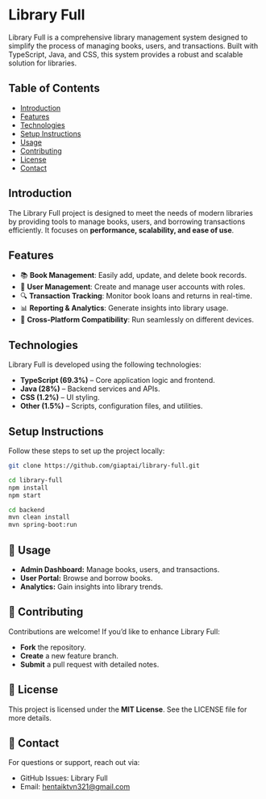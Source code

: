 # Library Full

Library Full is a comprehensive library management system designed to simplify the process of managing books, users, and transactions. Built with TypeScript, Java, and CSS, this system provides a robust and scalable solution for libraries.

## Table of Contents
- [Introduction](#introduction)
- [Features](#features)
- [Technologies](#technologies)
- [Setup Instructions](#setup-instructions)
- [Usage](#-usage)
- [Contributing](#contributing)
- [License](#license)
- [Contact](#contact)

## Introduction
The Library Full project is designed to meet the needs of modern libraries by providing tools to manage books, users, and borrowing transactions efficiently. It focuses on **performance, scalability, and ease of use**.

## Features
- 📚 **Book Management**: Easily add, update, and delete book records.
- 👥 **User Management**: Create and manage user accounts with roles.
- 🔍 **Transaction Tracking**: Monitor book loans and returns in real-time.
- 📊 **Reporting & Analytics**: Generate insights into library usage.
- 🔄 **Cross-Platform Compatibility**: Run seamlessly on different devices.

## Technologies
Library Full is developed using the following technologies:
- **TypeScript (69.3%)** – Core application logic and frontend.
- **Java (28%)** – Backend services and APIs.
- **CSS (1.2%)** – UI styling.
- **Other (1.5%)** – Scripts, configuration files, and utilities.

## Setup Instructions
Follow these steps to set up the project locally:

```sh
git clone https://github.com/giaptai/library-full.git

cd library-full
npm install
npm start

cd backend
mvn clean install
mvn spring-boot:run
```

## 🎯 Usage
- **Admin Dashboard:** Manage books, users, and transactions.
- **User Portal:** Browse and borrow books.
- **Analytics:** Gain insights into library trends.

## 🤝 Contributing
Contributions are welcome! If you’d like to enhance Library Full:
- **Fork** the repository.
- **Create** a new feature branch.
- **Submit** a pull request with detailed notes.

## 📝 License
This project is licensed under the **MIT License**. See the LICENSE file for more details.

## 📩 Contact
For questions or support, reach out via:

- GitHub Issues: Library Full
- Email: hentaiktvn321@gmail.com
